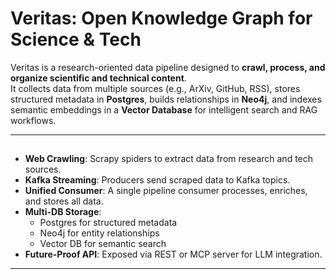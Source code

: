 # Veritas: Open Knowledge Graph for Science & Tech

Veritas is a research-oriented data pipeline designed to **crawl, process, and organize scientific and technical content**.  
It collects data from multiple sources (e.g., ArXiv, GitHub, RSS), stores structured metadata in **Postgres**, builds relationships in **Neo4j**, and indexes semantic embeddings in a **Vector Database** for intelligent search and RAG workflows.  

---

## 
- **Web Crawling**: Scrapy spiders to extract data from research and tech sources.
- **Kafka Streaming**: Producers send scraped data to Kafka topics.
- **Unified Consumer**: A single pipeline consumer processes, enriches, and stores all data.
- **Multi-DB Storage**:
  - Postgres for structured metadata
  - Neo4j for entity relationships
  - Vector DB for semantic search
- **Future-Proof API**: Exposed via REST or MCP server for LLM integration.

---